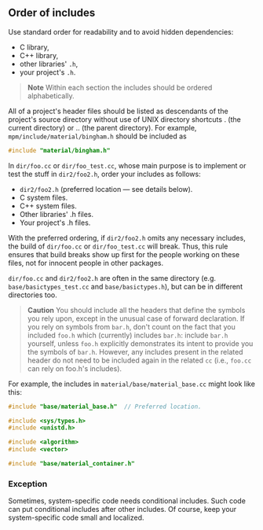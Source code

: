 ## Order of includes

Use standard order for readability and to avoid hidden dependencies: 

* C library, 
* C++ library,
* other libraries' `.h`,
* your project's `.h`.

> **Note** Within each section the includes should be ordered alphabetically.

All of a project's header files should be listed as descendants of the project's source directory without use of UNIX directory shortcuts . (the current directory) or .. (the parent directory). For example, `mpm/include/material/bingham.h` should be included as

```cpp
#include "material/bingham.h"
```

In `dir/foo.cc` or `dir/foo_test.cc`, whose main purpose is to implement or test the stuff in `dir2/foo2.h`, order your includes as follows:

* `dir2/foo2.h` (preferred location — see details below).
* C system files.
* C++ system files.
* Other libraries' .h files.
* Your project's .h files.

With the preferred ordering, if `dir2/foo2.h` omits any necessary includes, the build of `dir/foo.cc` or `dir/foo_test.cc` will break. Thus, this rule ensures that build breaks show up first for the people working on these files, not for innocent people in other packages.

`dir/foo.cc` and `dir2/foo2.h` are often in the same directory (e.g. `base/basictypes_test.cc` and `base/basictypes.h`), but can be in different directories too.

> **Caution** You should include all the headers that define the symbols you rely upon, except in the unusual case of forward declaration. If you rely on symbols from `bar.h`, don't count on the fact that you included `foo.h` which (currently) includes `bar.h`: include `bar.h` yourself, unless `foo.h` explicitly demonstrates its intent to provide you the symbols of `bar.h`. However, any includes present in the related header do not need to be included again in the related `cc` (i.e., `foo.cc` can rely on foo.h's includes).

For example, the includes in `material/base/material_base.cc` might look like this:

```cpp
#include "base/material_base.h"  // Preferred location.

#include <sys/types.h>
#include <unistd.h>

#include <algorithm>
#include <vector>

#include "base/material_container.h"
```

### Exception
Sometimes, system-specific code needs conditional includes. Such code can put conditional includes after other includes. Of course, keep your system-specific code small and localized.

